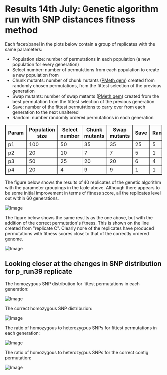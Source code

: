Results 14th July: Genetic algorithm run with SNP distances fitness method
========================================================

Each facet/panel in the plots below contain a group of replicates with the same parameters:

- Population size: number of permutations in each population (a new population for every generation)
- Select number: number of permutations from each population to create a new population from
- Chunk mutants: number of chunk mutants ([PMeth gem](https://github.com/edwardchalstrey1/pmeth)) created from randomly chosen permutations, from the fittest selection of the previous generation
- Swap mutants: number of swap mutants ([PMeth gem](https://github.com/edwardchalstrey1/pmeth)) created from the best permutation from the fittest selection of the previous generation
- Save: number of the fittest permutations to carry over from each generation to the next unaltered
- Random: number randomly ordered permutations in each generation

<style>
table,th,td
{
border:1px solid black;
}
</style>

<table>

  <tr><th>Param</th><th>Population size</th><th>Select number</th><th>Chunk mutants</th><th>Swap mutants</th><th>Save</th><th>Random</th></tr>
  
  <tr> <td>p1</td> <td>100</td> <td>50</td> <td>35</td> <td>35</td> <td>25</td> <td>5</td> </tr>
  <tr> <td>p2</td> <td>20</td> <td>10</td> <td>7</td> <td>7</td> <td>5</td> <td>1</td> </tr>
  <tr> <td>p3</td> <td>50</td> <td>25</td> <td>20</td> <td>20</td> <td>6</td> <td>4</td> </tr>
  <tr> <td>p4</td> <td>20</td> <td>4</td> <td>9</td> <td>9</td> <td>1</td> <td>1</td> </tr>

</table>

The figure below shows the results of 40 replicates of the genetic algorithm with the parameter groupings in the table above. Although there appears to be some initial improvement in terms of fitness score, all the replicates level out within 60 generations.

![Image](https://github.com/edwardchalstrey1/fragmented_genome_with_snps/blob/max_density/arabidopsis_datasets/10K_dataset4a/umbrella_plot_fits_total_snp_distances.png?raw=true)

The figure below shows the same results as the one above, but with the addition of the correct permutation's fitness. This is shown on the line created from "replicate C". Clearly none of the replicates have produced permutations with fitness scores close to that of the correctly ordered genome.

![Image](https://github.com/edwardchalstrey1/fragmented_genome_with_snps/blob/max_density/arabidopsis_datasets/10K_dataset4a/umbrella_plot_fits_total_snp_distance_with_correct.png?raw=true)

Looking closer at the changes in SNP distribution for p_run39 replicate
------

The homozygous SNP distribution for fittest permutations in each generation:

![Image](https://github.com/edwardchalstrey1/fragmented_genome_with_snps/blob/max_density/arabidopsis_datasets/10K_dataset4a/p_run39/images_hm.gif?raw=true)


The correct homozygous SNP distribution:

![Image](https://github.com/edwardchalstrey1/fragmented_genome_with_snps/blob/max_density/arabidopsis_datasets/10K_dataset4a/p_run39/Gencorrect_lists/best_permutation_distribution_hm_1.0Kdiv.png?raw=true)


The ratio of homozygous to heterozygous SNPs for fittest permutations in each generation:

![Image](https://github.com/edwardchalstrey1/fragmented_genome_with_snps/blob/max_density/arabidopsis_datasets/10K_dataset4a/p_run39/images_hyp.gif?raw=true)


The ratio of homozygous to heterozygous SNPs for the correct contig permutation:

![Image](https://github.com/edwardchalstrey1/fragmented_genome_with_snps/blob/max_density/arabidopsis_datasets/10K_dataset4a/p_run39/Gencorrect_lists/best_permutation_distribution_hyp_1.0Kdiv.png?raw=true)
